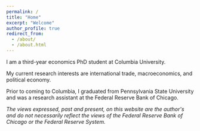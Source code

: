 ```yaml
---
permalink: /
title: "Home"
excerpt: "Welcome"
author_profile: true
redirect_from: 
  - /about/
  - /about.html
---
```


I am a third-year economics PhD student at Columbia University. 

My current research interests are international trade, macroeconomics, and political economy. 

Prior to coming to Columbia, I graduated from Pennsylvania State University and was a research assistant at the Federal Reserve Bank of Chicago. 

*The views expressed, past and present, on this website are the author's and do not necessarily reflect the views of the Federal Reserve Bank of Chicago or the Federal Reserve System.*



